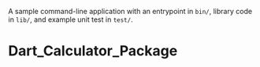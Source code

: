 A sample command-line application with an entrypoint in `bin/`, library code
in `lib/`, and example unit test in `test/`.
# Dart_Calculator_Package

